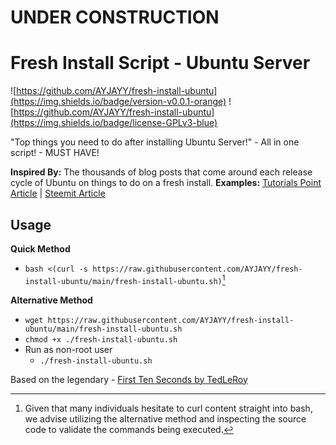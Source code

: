 # UNDER CONSTRUCTION

# Fresh Install Script - Ubuntu Server

![https://github.com/AYJAYY/fresh-install-ubuntu](https://img.shields.io/badge/version-v0.0.1-orange)  ![https://github.com/AYJAYY/fresh-install-ubuntu](https://img.shields.io/badge/license-GPLv3-blue)

"Top things you need to do after installing Ubuntu Server!" - All in one script! - MUST HAVE!

**Inspired By:** The thousands of blog posts that come around each release cycle of Ubuntu on things to do on a fresh install. 
  **Examples:** [Tutorials Point Article](https://www.tutorialspoint.com/20-things-to-do-after-installing-ubuntu-22-04-lts-focal-fossa) | [Steemit Article](https://steemit.com/utopian-io/@jamzed/9-things-i-do-after-installing-a-fresh-linux-server-ubuntu)

## Usage
**Quick Method**
- `bash <(curl -s https://raw.githubusercontent.com/AYJAYY/fresh-install-ubuntu/main/fresh-install-ubuntu.sh)`[^1]

**Alternative Method**

- `wget https://raw.githubusercontent.com/AYJAYY/fresh-install-ubuntu/main/fresh-install-ubuntu.sh`
- `chmod +x ./fresh-install-ubuntu.sh`
- Run as non-root user
  - `./fresh-install-ubuntu.sh`

Based on the legendary - [First Ten Seconds by TedLeRoy](https://github.com/TedLeRoy/first-ten-seconds-redhat-ubuntu)

[^1]: Given that many individuals hesitate to curl content straight into bash, we advise utilizing the alternative method and inspecting the source code to validate the commands being executed.
